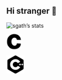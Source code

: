 Hi stranger 👋
---
![sgath’s stats](https://badge42.herokuapp.com/api/stats/sgath)

<p>
  <a href="https://github.com/hille2?tab=repositories&q=&type=&language=c&sort=">
    <img alt="C" width="40"
     height="40" src="https://raw.githubusercontent.com/hille2/hille2/c53268d9b6cb14eb4e7fb755bb15f55ad140b31a/icon/c.svg"/>
  </a>
  
  <a href="https://github.com/hille2?tab=repositories&q=&type=&language=c%2B%2B&sort="><img alt="Cpp" src="https://raw.githubusercontent.com/hille2/hille2/43276b1ca139000ea25533df2c50f03f39d60bd0/icon/cplusplus.svg"/></a>

